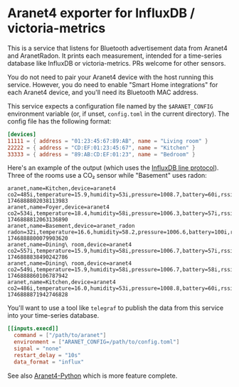 # Aranet4 exporter for InfluxDB / victoria-metrics

This is a service that listens for Bluetooth advertisement data from Aranet4
and AranetRadon. It prints each measurement, intended for a time-series
database like InfluxDB or victoria-metrics. PRs welcome for other sensors.

You do not need to pair your Aranet4 device with the host running this service.
However, you do need to enable "Smart Home integrations" for each Aranet4 device,
and you'll need its Bluetooth MAC address.

This service expects a configuration file named by the `$ARANET_CONFIG`
environment variable (or, if unset, `config.toml` in the current directory).
The config file has the following format:

```toml
[devices]
11111 = { address = "01:23:45:67:89:AB", name = "Living room" }
22222 = { address = "CD:EF:01:23:45:67", name = "Kitchen" }
33333 = { address = "89:AB:CD:EF:01:23", name = "Bedroom" }
```

Here's an example of the output (which uses the
[InfluxDB line protocol](https://docs.influxdata.com/influxdb/v2/reference/syntax/line-protocol/)). Three of the rooms use a CO₂ sensor while "Basement" uses
radon:

```
aranet,name=Kitchen,device=aranet4 co2=485i,temperature=15.9,humidity=53i,pressure=1008.7,battery=60i,rssi=-65i 1746888802038113983
aranet,name=Foyer,device=aranet4 co2=534i,temperature=18.4,humidity=58i,pressure=1006.3,battery=57i,rssi=-70i 1746888812063136890
aranet,name=Basement,device=aranet_radon radon=32i,temperature=16.6,humidity=58.2,pressure=1006.6,battery=100i,rssi=-78i 1746888800079903620
aranet,name=Dining\ room,device=aranet4 co2=557i,temperature=15.9,humidity=58i,pressure=1006.7,battery=57i,rssi=-73i 1746888838490242786
aranet,name=Dining\ room,device=aranet4 co2=549i,temperature=15.9,humidity=58i,pressure=1006.7,battery=58i,rssi=-73i 1746888860106787942
aranet,name=Kitchen,device=aranet4 co2=486i,temperature=16.0,humidity=53i,pressure=1008.8,battery=60i,rssi=-63i 1746888871942746828
```

You'll want to use a tool like `telegraf` to publish the data from this service
into your time-series database.

```toml
[[inputs.execd]]
  command = ["/path/to/aranet"]
  environment = ["ARANET_CONFIG=/path/to/config.toml"]
  signal = "none"
  restart_delay = "10s"
  data_format = "influx"
```

See also [Aranet4-Python](https://github.com/Anrijs/Aranet4-Python) which is
more feature complete.
